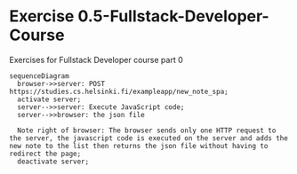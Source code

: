 # Exercise 0.5-Fullstack-Developer-Course
Exercises for Fullstack Developer course part 0
```mermaid
sequenceDiagram  
  browser->>server: POST https://studies.cs.helsinki.fi/exampleapp/new_note_spa;
  activate server;
  server-->>server: Execute JavaScript code;
  server-->>browser: the json file
  
  Note right of browser: The browser sends only one HTTP request to the server, the javascript code is executed on the server and adds the new note to the list then returns the json file without having to redirect the page;
  deactivate server;
